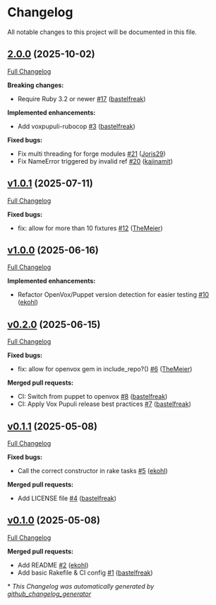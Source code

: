 # Changelog

All notable changes to this project will be documented in this file.

## [2.0.0](https://github.com/voxpupuli/puppet_fixtures/tree/2.0.0) (2025-10-02)

[Full Changelog](https://github.com/voxpupuli/puppet_fixtures/compare/v1.0.1...2.0.0)

**Breaking changes:**

- Require Ruby 3.2 or newer [\#17](https://github.com/voxpupuli/puppet_fixtures/pull/17) ([bastelfreak](https://github.com/bastelfreak))

**Implemented enhancements:**

- Add voxpupuli-rubocop [\#3](https://github.com/voxpupuli/puppet_fixtures/pull/3) ([bastelfreak](https://github.com/bastelfreak))

**Fixed bugs:**

- Fix multi threading for forge modules [\#21](https://github.com/voxpupuli/puppet_fixtures/pull/21) ([Joris29](https://github.com/Joris29))
- Fix NameError triggered by invalid ref [\#20](https://github.com/voxpupuli/puppet_fixtures/pull/20) ([kajinamit](https://github.com/kajinamit))

## [v1.0.1](https://github.com/voxpupuli/puppet_fixtures/tree/v1.0.1) (2025-07-11)

[Full Changelog](https://github.com/voxpupuli/puppet_fixtures/compare/v1.0.0...v1.0.1)

**Fixed bugs:**

- fix: allow for more than 10 fixtures [\#12](https://github.com/voxpupuli/puppet_fixtures/pull/12) ([TheMeier](https://github.com/TheMeier))

## [v1.0.0](https://github.com/voxpupuli/puppet_fixtures/tree/v1.0.0) (2025-06-16)

[Full Changelog](https://github.com/voxpupuli/puppet_fixtures/compare/v0.2.0...v1.0.0)

**Implemented enhancements:**

- Refactor OpenVox/Puppet version detection for easier testing [\#10](https://github.com/voxpupuli/puppet_fixtures/pull/10) ([ekohl](https://github.com/ekohl))

## [v0.2.0](https://github.com/voxpupuli/puppet_fixtures/tree/v0.2.0) (2025-06-15)

[Full Changelog](https://github.com/voxpupuli/puppet_fixtures/compare/v0.1.1...v0.2.0)

**Fixed bugs:**

- fix: allow for openvox gem in include\_repo?\(\) [\#6](https://github.com/voxpupuli/puppet_fixtures/pull/6) ([TheMeier](https://github.com/TheMeier))

**Merged pull requests:**

- CI: Switch from puppet to openvox [\#8](https://github.com/voxpupuli/puppet_fixtures/pull/8) ([bastelfreak](https://github.com/bastelfreak))
- CI: Apply Vox Pupuli release best practices  [\#7](https://github.com/voxpupuli/puppet_fixtures/pull/7) ([bastelfreak](https://github.com/bastelfreak))

## [v0.1.1](https://github.com/voxpupuli/puppet_fixtures/tree/v0.1.1) (2025-05-08)

[Full Changelog](https://github.com/voxpupuli/puppet_fixtures/compare/v0.1.0...v0.1.1)

**Fixed bugs:**

- Call the correct constructor in rake tasks [\#5](https://github.com/voxpupuli/puppet_fixtures/pull/5) ([ekohl](https://github.com/ekohl))

**Merged pull requests:**

- Add LICENSE file [\#4](https://github.com/voxpupuli/puppet_fixtures/pull/4) ([bastelfreak](https://github.com/bastelfreak))

## [v0.1.0](https://github.com/voxpupuli/puppet_fixtures/tree/v0.1.0) (2025-05-08)

[Full Changelog](https://github.com/voxpupuli/puppet_fixtures/compare/0c2d978ddf64b315544c2d1679ee2d5bf2e7a39f...v0.1.0)

**Merged pull requests:**

- Add README [\#2](https://github.com/voxpupuli/puppet_fixtures/pull/2) ([ekohl](https://github.com/ekohl))
- Add basic Rakefile & CI config [\#1](https://github.com/voxpupuli/puppet_fixtures/pull/1) ([bastelfreak](https://github.com/bastelfreak))



\* *This Changelog was automatically generated by [github_changelog_generator](https://github.com/github-changelog-generator/github-changelog-generator)*
